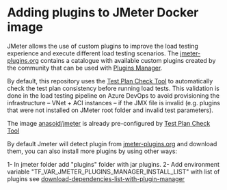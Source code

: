 # Adding plugins to JMeter Docker image

JMeter allows the use of custom plugins to improve the load testing experience and execute different load testing scenarios. The [jmeter-plugins.org](https://jmeter-plugins.org/) contains a catalogue with available custom plugins created by the community that can be used with [Plugins Manager](https://jmeter-plugins.org/wiki/PluginsManager/).

By default, this repository uses the [Test Plan Check Tool](https://jmeter-plugins.org/wiki/TestPlanCheckTool/) to automatically check the test plan consistency before running load tests. This validation is done in the load testing pipeline on Azure DevOps to avoid provisioning the infrastructure – VNet + ACI instances – if the JMX file is invalid (e.g. plugins that were not installed on JMeter root folder and invalid test parameters).

The image [anasoid/jmeter](https://hub.docker.com/r/anasoid/jmeter) is already pre-configured by [Test Plan Check Tool](https://jmeter-plugins.org/wiki/TestPlanCheckTool/)

By default Jmeter will detect plugin from [jmeter-plugins.org](https://jmeter-plugins.org/) and download them, you can also install more plugins by using other ways:

1- In jmeter folder add "plugins" folder with jar plugins.
2- Add environment variable "TF_VAR_JMETER_PLUGINS_MANAGER_INSTALL_LIST" with list of plugins see [download-dependencies-list-with-plugin-manager](https://github.com/anasoid/docker-jmeter#download-dependencies-list-with-plugin-manager)
